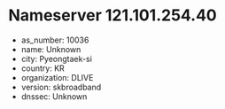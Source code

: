 # Nameserver 121.101.254.40

* as_number: 10036
* name: Unknown
* city: Pyeongtaek-si
* country: KR
* organization: DLIVE
* version: skbroadband
* dnssec: Unknown
